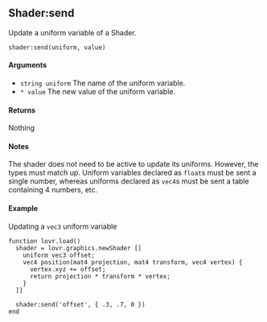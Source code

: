 <!--
category: reference
-->

Shader:send
---

Update a uniform variable of a Shader.

    shader:send(uniform, value)

#### Arguments

- `string uniform` The name of the uniform variable.
- `* value` The new value of the uniform variable.

#### Returns

Nothing

#### Notes

The shader does not need to be active to update its uniforms.  However, the types must match up.
Uniform variables declared as `float`s must be sent a single number, whereas uniforms declared as
`vec4`s must be sent a table containing 4 numbers, etc.

#### Example

Updating a `vec3` uniform variable

    function lovr.load()
      shader = lovr.graphics.newShader [[
        uniform vec3 offset;
        vec4 position(mat4 projection, mat4 transform, vec4 vertex) {
          vertex.xyz += offset;
          return projection * transform * vertex;
        }
      ]]

      shader:send('offset', { .3, .7, 0 })
    end
